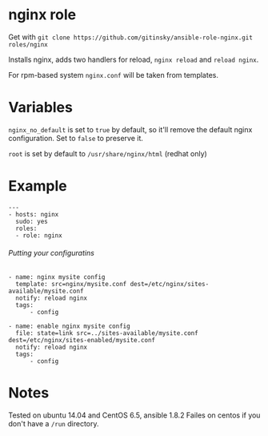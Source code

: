 # nginx role

Get with ```git clone https://github.com/gitinsky/ansible-role-nginx.git roles/nginx```

Installs nginx, adds two handlers for reload, ```nginx reload``` and ```reload nginx```.

For rpm-based system ```nginx.conf``` will be taken from templates.

# Variables

```nginx_no_default``` is set to ```true``` by default, so it'll remove the default nginx configuration. Set to ```false``` to preserve it.

```root``` is set by default to ```/usr/share/nginx/html``` (redhat only)

# Example

```
---
- hosts: nginx
  sudo: yes
  roles:
  - role: nginx
```

###### Putting your configuratins

```
- name: nginx mysite config
  template: src=nginx/mysite.conf dest=/etc/nginx/sites-available/mysite.conf
  notify: reload nginx
  tags:
      - config

- name: enable nginx mysite config
  file: state=link src=../sites-available/mysite.conf dest=/etc/nginx/sites-enabled/mysite.conf
  notify: reload nginx
  tags:
      - config

```

# Notes
Tested on ubuntu 14.04 and CentOS 6.5, ansible 1.8.2
Failes on centos if you don't have a ```/run``` directory.